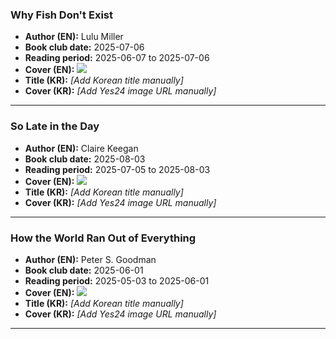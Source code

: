 ### Why Fish Don't Exist

- **Author (EN):** Lulu Miller
- **Book club date:** 2025-07-06
- **Reading period:** 2025-06-07 to 2025-07-06
- **Cover (EN):** ![](https://covers.openlibrary.org/b/id/9423979-M.jpg)
- **Title (KR):** _[Add Korean title manually]_
- **Cover (KR):** _[Add Yes24 image URL manually]_

---

### So Late in the Day

- **Author (EN):** Claire Keegan
- **Book club date:** 2025-08-03
- **Reading period:** 2025-07-05 to 2025-08-03
- **Cover (EN):** ![](https://covers.openlibrary.org/b/id/14444954-M.jpg)
- **Title (KR):** _[Add Korean title manually]_
- **Cover (KR):** _[Add Yes24 image URL manually]_

---

### How the World Ran Out of Everything

- **Author (EN):** Peter S. Goodman
- **Book club date:** 2025-06-01
- **Reading period:** 2025-05-03 to 2025-06-01
- **Cover (EN):** ![](https://covers.openlibrary.org/b/id/14635280-M.jpg)
- **Title (KR):** _[Add Korean title manually]_
- **Cover (KR):** _[Add Yes24 image URL manually]_

---
